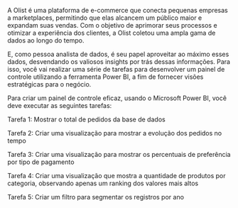 A Olist é uma plataforma de e-commerce que conecta pequenas empresas a marketplaces, permitindo que elas alcancem um público maior e expandam suas vendas. Com o objetivo de aprimorar seus processos e otimizar a experiência dos clientes, a Olist coletou uma ampla gama de dados ao longo do tempo.

 E, como pessoa analista de dados, é seu papel aproveitar ao máximo esses dados, desvendando os valiosos insights por trás dessas informações. Para isso, você vai realizar uma série de tarefas para desenvolver um painel de controle utilizando a ferramenta Power BI, a fim de fornecer visões estratégicas para o negócio.

Para criar um painel de controle eficaz, usando o Microsoft Power BI, você deve executar as seguintes tarefas:

Tarefa 1: Mostrar o total de pedidos da base de dados

Tarefa 2: Criar uma visualização para mostrar a evolução dos pedidos no tempo

Tarefa 3: Criar uma visualização para mostrar os percentuais de preferência por tipo de pagamento

Tarefa 4: Criar uma visualização que mostra a quantidade de produtos por categoria, observando apenas um ranking dos valores mais altos

Tarefa 5: Criar um filtro para segmentar os registros por ano


